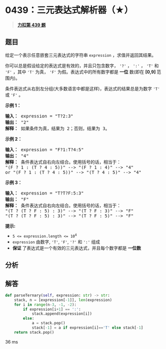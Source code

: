 # 0439：三元表达式解析器（★）


> <u>**[力扣第 439 题](https://leetcode.cn/problems/ternary-expression-parser/)**</u>

## 题目

<p>给定一个表示任意嵌套三元表达式的字符串 <code>expression</code> ，求值并返回其结果。</p>

<p>你可以总是假设给定的表达式是有效的，并且只包含数字， <code>'?'</code> ，  <code>':'</code> ，  <code>'T'</code> 和 <code>'F'</code> ，其中 <code>'T'</code> 为真， <code>'F'</code> 为假。表达式中的所有数字都是 <strong>一位</strong> 数(即在 <strong>[0,9] </strong>范围内)。</p>

<p>条件表达式从右到左分组(大多数语言中都是这样)，表达式的结果总是为数字 <code>'T'</code> 或 <code>'F'</code> 。</p>



<p><strong>示例 1：</strong></p>

<pre>
<strong>输入：</strong> expression = "T?2:3"
<strong>输出：</strong> "2"
<strong>解释：</strong> 如果条件为真，结果为 2；否则，结果为 3。
</pre>

<p><strong>示例 2：</strong></p>

<pre>
<strong>输入：</strong> expression = "F?1:T?4:5"
<strong>输出：</strong> "4"
<strong>解释：</strong> 条件表达式自右向左结合。使用括号的话，相当于：
"(F ? 1 : (T ? 4 : 5))" --&gt; "(F ? 1 : 4)" --&gt; "4"
or "(F ? 1 : (T ? 4 : 5))" --&gt; "(T ? 4 : 5)" --&gt; "4"
</pre>

<p><strong>示例 3：</strong></p>

<pre>
<strong>输入：</strong> expression = "T?T?F:5:3"
<strong>输出：</strong> "F"
<strong>解释：</strong> 条件表达式自右向左结合。使用括号的话，相当于：
"(T ? (T ? F : 5) : 3)" --&gt; "(T ? F : 3)" --&gt; "F"
"(T ? (T ? F : 5) : 3)" --&gt; "(T ? F : 5)" --&gt; "F"</pre>



<p><strong>提示:</strong></p>

<ul>
<li><code>5 &lt;= expression.length &lt;= 10<sup>4</sup></code></li>
<li><code>expression</code> 由数字, <code>'T'</code>, <code>'F'</code>, <code>'?'</code> 和 <code>':'</code> 组成</li>
<li><strong>保证 </strong>了表达式是一个有效的三元表达式，并且每个数字都是 <strong>一位数</strong> </li>
</ul>


## 分析

## 解答

```python
def parseTernary(self, expression: str) -> str:
	stack, n = [expression[-1]], len(expression)
	for i in range(n-3, -1, -2):
		if expression[i+1] == ':':
			stack.append(expression[i])
		else:
			a = stack.pop()
			stack[-1] = a if expression[i]=='T' else stack[-1]
	return stack.pop()
```

36 ms
